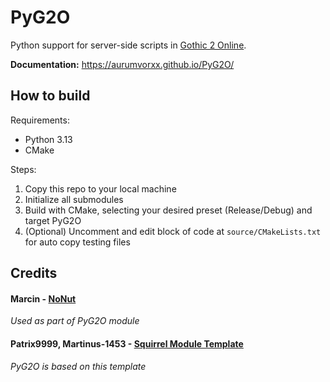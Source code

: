 # PyG2O

Python support for server-side scripts in [Gothic 2 Online](https://gothic-online.com.pl/).
 
**Documentation:** https://aurumvorxx.github.io/PyG2O/

## How to build

Requirements:
- Python 3.13
- CMake

Steps:
1. Copy this repo to your local machine
2. Initialize all submodules
3. Build with CMake, selecting your desired preset (Release/Debug) and target PyG2O
4. (Optional) Uncomment and edit block of code at ``source/CMakeLists.txt`` for auto copy testing files

## Credits

#### Marcin - [NoNut](https://gitlab.com/g2o/modules/dependencies/nonut.git)
*Used as part of PyG2O module*

#### Patrix9999, Martinus-1453 - [Squirrel Module Template](https://gitlab.com/GothicMultiplayerTeam/modules/squirrel-template)
*PyG2O is based on this template*